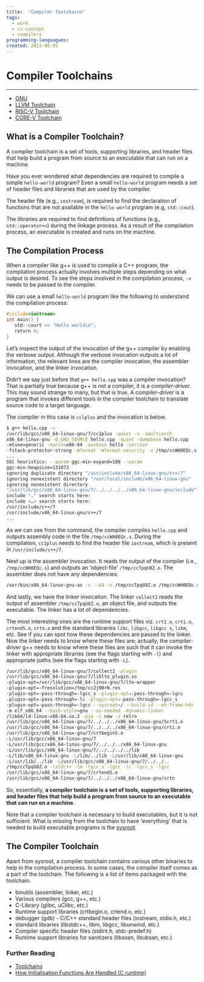 ```yaml
---
title:  "Compiler Toolchains"
tags:
  - work
  - cs-concept
  - compilers
programming-languagues:
created: 2022-06-05
---
```

# Compiler Toolchains
---
- [GNU](notes/gnu.md)
- [LLVM Toolchain](notes/llvm.md)
- [RISC-V Toolchain](notes/riscv-toolchain.md)
- [CORE-V Toolchain](notes/corev-toolchain.md)

## What is a Compiler Toolchain?
A compiler toolchain is a set of tools, supporting libraries, and header files that help build a program from source to an executable that can run on a machine.

Have you ever wondered what dependencies are required to compile a simple `hello-world` program? Even a small `hello-world` program needs a set of header files and libraries that are used by the compiler. 

The header file (e.g., `iostream`), is required to find the declaration of functions that are not available in the `hello-world` program (e.g, `std::cout`). 

The libraries are required to find definitions of functions (e.g., `std::operator<<`) during the linkage process. As a result of the compilation process, an executable is created and runs on the machine.

## The Compilation Process
When a compiler like g++ is used to compile a C++ program, the compilation process actually involves multiple steps depending on what output is desired. To see the steps involved in the compilation process, `-v` needs to be passed to the compiler. 

We can use a small `hello-world` program like the following to understand the compilation process:

```c
#include<iostream>  
int main() {  
   std::court << "Hello world\n";  
   return 0;  
}
```

Let’s inspect the output of the invocation of the g++ compiler by enabling the verbose output. Although the verbose invocation outputs a lot of information, the relevant lines are the compiler invocation, the assembler invocation, and the linker invocation. 

Didn’t we say just before that `g++ hello.cpp` was a compiler invocation? That is partially true because g++ is not a compiler, it is a _compiler-driver_. This may sound strange to many, but that is true. A _compiler-driver_ is a program that invokes different tools in the compiler toolchain to translate source code to a target language.

The compiler in this case is `cclplus` and the invocation is below.

```bash
$ g++ hello.cpp -v  
/usr/lib/gcc/x86_64-linux-gnu/7/cc1plus -quiet -v -imultiarch  
x86_64-linux-gnu -D_GNU_SOURCE hello.cpp -quiet -dumpbase hello.cpp  
-mtune=generic -march=x86-64 -auxbase hello -version  
-fstack-protector-strong -Wformat -Wformat-security -o /tmp/ccWH0EQc.s  
...  
GGC heuristics: --param ggc-min-expand=100 --param  
ggc-min-heapsize=131072  
ignoring duplicate directory "/usr/include/x86_64-linux-gnu/c++/7"  
ignoring nonexistent directory "/usr/local/include/x86_64-linux-gnu"  
ignoring nonexistent directory  
"/usr/lib/gcc/x86_64-linux-gnu/7/../../../../x86_64-linux-gnu/include"  
include "…" search starts here:  
include <…> search starts here:  
/usr/include/c++/7  
/usr/include/x86_64-linux-gnu/c++/7  
...
```

As we can see from the command, the compiler compiles `hello.cpp` and outputs assembly code in the file `/tmp/ccWH0EQc.s`. During the compilation, `cc1plus` needs to find the header file `iostream`, which is present in `/usr/include/c++/7`.

Next up is the assembler invocation. It reads the output of the compiler (i.e., `/tmp/ccWH0EQc.s`) and outputs an 'object-file' `/tmp/ccTpqU8Z.o`. The assembler does not have any dependencies:

```bash
/usr/bin/x86_64-linux-gnu-as -v --64 -o /tmp/ccTpqU8Z.o /tmp/ccWH0EQc.s**
```

And lastly, we have the linker invocation. The linker `collect2` reads the output of assembler `/tmp/ccTpqU8Z.o`, an object file, and outputs the executable. The linker has a lot of dependencies. 

The most interesting ones are the runtime support files viz. `crt1.o`, `crti.o`, `crtendS.o`, `crtn.o` and the standard libraries `libc`, `libgcc`, `libgcc_s`, `libm`, etc. See if you can spot how these dependencies are passed to the linker. Now the linker needs to know where these files are; actually, the compiler-driver g++ needs to know where these files are such that it can invoke the linker with appropriate libraries (see the flags starting with `-l`) and appropriate paths (see the flags starting with `-L`).

```bash
/usr/lib/gcc/x86_64-linux-gnu/7/collect2 -plugin
/usr/lib/gcc/x86_64-linux-gnu/7/liblto_plugin.so
-plugin-opt=/usr/lib/gcc/x86_64-linux-gnu/7/lto-wrapper
-plugin-opt=-fresolution=/tmp/cc2j00rN.res
-plugin-opt=-pass-through=-lgcc_s -plugin-opt=-pass-through=-lgcc
-plugin-opt=-pass-through=-lc -plugin-opt=-pass-through=-lgcc_s
-plugin-opt=-pass-through=-lgcc --sysroot=/ --build-id --eh-frame-hdr
-m elf_x86_64 --hash-style=gnu --as-needed -dynamic-linker
/lib64/ld-linux-x86-64.so.2 -pie -z now -z relro
/usr/lib/gcc/x86_64-linux-gnu/7/../../../x86_64-linux-gnu/Scrt1.o
/usr/lib/gcc/x86_64-linux-gnu/7/../../../x86_64-linux-gnu/crti.o
/usr/lib/gcc/x86_64-linux-gnu/7/crtbeginS.o
-L/usr/lib/gcc/x86_64-linux-gnu/7
-L/usr/lib/gcc/x86_64-linux-gnu/7/../../../x86_64-linux-gnu
-L/usr/lib/gcc/x86_64-linux-gnu/7/../../../../lib
-L/lib/x86_64-linux-gnu -L/lib/../lib -L/usr/lib/x86_64-linux-gnu
-L/usr/lib/../lib -L/usr/lib/gcc/x86_64-linux-gnu/7/../../..
/tmp/ccTpqU8Z.o -lstdc++ -lm -lgcc_s -lgcc -lc -lgcc_s -lgcc
/usr/lib/gcc/x86_64-linux-gnu/7/crtendS.o
/usr/lib/gcc/x86_64-linux-gnu/7/../../../x86_64-linux-gnu/crtn
```

So, essentially, **a compiler toolchain is a set of tools, supporting libraries, and header files that help build a program from source to an executable that can run on a machine**. 

Note that a compiler toolchain is necessary to build executables, but it is not sufficient. What is missing from the toolchain to have 'everything' that is needed to build executable programs is the [sysroot](notes/sysroot.md).

## The Compiler Toolchain
Apart from sysroot, a compiler toolchain contains various other binaries to help in the compilation process. In some cases, the compiler itself comes as a part of the toolchain. The following is a list of items packaged with the toolchain.

- binutils (assembler, linker, etc.)  
- Various compilers (gcc, g++, etc.)  
- C-Library (glibc, uClibc, etc.)  
- Runtime support libraries (crtbegin.o, crtend.o, etc.)  
- debugger (gdb) - C/C++ standard header files (iostream, stdio.h, etc.)  
- standard libraries (libstdc++, libm, libgcc, libunwind, etc.)  
- Compiler specific header files (stdint.h, stdc-predef.h)  
- Runtime support libraries for sanitizers (libasan, libubsan, etc.)

### Further Reading
-   [Toolchains](https://elinux.org/Toolchains)
-   [How Initialisation Functions Are Handled (C runtime)](https://gcc.gnu.org/onlinedocs/gccint/Initialization.html)